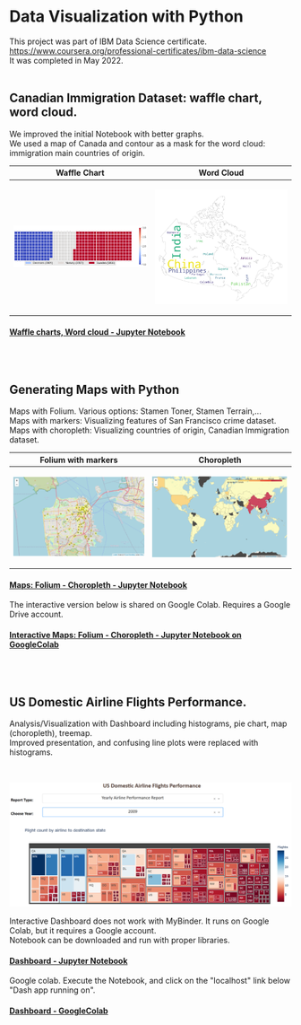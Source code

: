#  Data Visualization with Python


This project was part of IBM Data Science certificate. https://www.coursera.org/professional-certificates/ibm-data-science <br>
It was completed in May 2022. 
<br> 
<br>

## **Canadian Immigration Dataset:  waffle chart, word cloud.** 

We improved the initial Notebook with better graphs. <br> We used a map of Canada and contour as a mask for the word cloud: immigration main countries of origin.  

|   Waffle Chart        |      Word Cloud     |
| ---         |   ---         |
|  <p align="center"> <img src="Canada_immigration_waffle.png" width="350"  /> </p> | <p align="center"> <img src= "Canada_immigration_wordcloud.png" width="350" /></p>|


#### [Waffle charts, Word cloud - Jupyter Notebook](https://github.com/DrStef/Data-Visualization-with-Python/blob/main/Waffle-Charts-Word-Clouds-and-Regression-Plots-v2.ipynb)

<br>
<br>

## **Generating Maps with Python** 

Maps with Folium. Various options: Stamen Toner, Stamen Terrain,... <br>
Maps with markers: Visualizing features of San Francisco crime dataset.  <br>
Maps with choropleth: Visualizing countries of origin, Canadian Immigration dataset. <br>   



|   Folium with markers        |     Choropleth     |
| ---         |   ---         |
|  <p align="center"> <img src="Crime_SF_folium_v02.png" width="350"  /> </p> | <p align="center"> <img src= "Choropleth_can_immigration.png" width="350" /></p>|


#### [Maps: Folium - Choropleth - Jupyter Notebook](https://github.com/DrStef/Data-Visualization-with-Python/blob/main/Generating-Maps-with-Python_v2.ipynb)

The interactive version below is shared on Google Colab. Requires a Google Drive account. 
#### [Interactive Maps: Folium - Choropleth - Jupyter Notebook on GoogleColab](https://github.com/DrStef/Data-Visualization-with-Python/blob/main/Generating_Maps_with_Python_v4.ipynb)

<br>
<br>

## **US Domestic Airline Flights Performance.** 

Analysis/Visualization with Dashboard including histograms, pie chart, map (choropleth), treemap.<br>
Improved presentation, and confusing line plots were replaced with histograms.<br>

<br>
<p align="center"> <img src="TreeMap_Dashboard_001.png" width="750"  /> </p>  

Interactive Dashboard does not work with MyBinder. It runs on Google Colab, but it requires a Google account.  
Notebook can be downloaded and run with proper libraries.  

#### [Dashboard - Jupyter Notebook](https://github.com/DrStef/Data-Visualization-with-Python/blob/main/US-Domestic-Airline-Flights-Performance_Dashboard_v3.ipynb)

Google colab. Execute the Notebook, and click on the "localhost" link below "Dash app running on". 
#### [Dashboard - GoogleColab](https://colab.research.google.com/drive/1KC7oAGeaOK1uuqT7V47LEaKZS1rM2jSo?usp=sharing)






